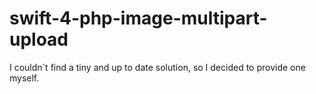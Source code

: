 # swift-4-php-image-multipart-upload
I couldn´t find a tiny and up to date solution, so I decided to provide one myself.
